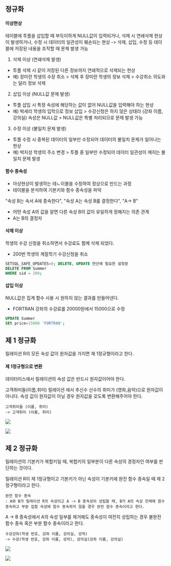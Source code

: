 ## 정규화

#### 이상현상

테이블에 투플을 삽입할 때 부득이하게 NULL값이 입력되거나, 삭제 시 연쇄삭제 현상이 발생하거나, 수정 시 데이터의 일관성이 훼손되는 현상
-> 삭제, 삽입, 수정 등 테이블에 저장된 내용을 조작할 때 문제 발생 가능

1. 삭제 이상 (연쇄삭제 발생)
- 투플 삭제 시 같이 저장된 다른 정보까지 연쇄적으로 삭제되는 현상
- 예) 장미란 학생의 수장 취소 > 삭제 후 장미란 학생의 정보 삭제 > 수강취소 의도와는 달리 정보 삭제

2. 삽입 이상 (NULL값 문제 발생)
- 투플 삽입 시 특정 속성에 해당하는 값이 없어 NULL값을 입력해야 하는 현상
- 예) 박세리 학생의 입학으로 정보 삽입 > 수강신청은 하지 않은 상태라 (강좌 이름, 강의실) 속성은 NULL값 > NULL값은 특별 처리되므로 문제 발생 가능

3. 수정 이상 (불일치 문제 발생)
- 투플 수정 시 중복된 데이터의 일부만 수정되어 데이터의 불일치 문제가 일어나는 현상
- 예) 박지성 학생의 주소 변경 > 투플 중 일부만 수정되어 데이터 일관성이 깨지는 불일치 문제 발생

#### 함수 종속성

- 아상현상이 발생하는 테ㄴ이블을 수정하여 정상으로 만드는 과정
- 테이블을 분석하여 기본키와 함수 종속성을 파악

"속성 B는 속서 A에 종속한다", "속성 A는 속성 B를 결정한다", "A-> B"
- 어떤 속성 A의 값을 알면 다른 속성 B의 값이 유일하게 정해지는 의존 관계
- A는 B의 결정자

#### 삭제 이상

학생의 수강 신청을 취소하면서 수강료도 함께 삭제 되었다.

- 200번 학생의 계절학기 수강신청을 취소
```sql
SETSQL_SAFE_UPDATES=0; DELETE, UPDATE 연산에 필요한 설정문
DELETE FROM Summer
WHERE sid = 200; 
```

#### 삽입 이상

NULL값은 집계 함수 사용 시 원하지 않는 결과를 만들어넨다.

- FORTRAN 강좌의 수강료를 20000원에서 15000으로 수정

```sql
UPDATE Summer
SEt price=15000 'FORTRAN';
```

## 제 1 정규화

릴레이션 R의 모든 속성 값이 원자값을 가지면 제 1정규형이라고 한다.

#### 제 1정규형으로 변환

데이터이스에서 릴레이션의 속성 값은 반드시 원자값이어야 한다.

고객취미들(이름,취미) 릴레이션 에서 추신수 선수의 취미가 (영화,음악)으로 원자값이 아니다.
속성 값이 원자값이 아닐 경우 원자값을 갖도록 변환해주어야 한다.

```
고객취미들 (이름, 취미)
-> 고객취미 (이름, 취미)
```

![](https://img1.daumcdn.net/thumb/R1280x0/?scode=mtistory2&fname=https%3A%2F%2Fblog.kakaocdn.net%2Fdn%2FbNbQUm%2FbtqT18yag04%2FpTXJX3wB23ouk8az7EgWQ1%2Fimg.png)

![](https://img1.daumcdn.net/thumb/R1280x0/?scode=mtistory2&fname=https%3A%2F%2Fblog.kakaocdn.net%2Fdn%2FbMlNZj%2FbtqT17FWVot%2FjUKTAUyOdrH83pRraKw3K0%2Fimg.png)

## 제 2 정규화

릴레이션의 기본키가 복합키일 때, 복합키의 일부분이 다른 속성의 경정자인 여부를 판단하는 것이다.

릴레이션 R이 제 1정규형이고 기본키가 아닌 속성이 기본키에 완전 함수 종속일 때 재 2정구형이라고 한다.

```
완전 함수 종속
: A와 B가 릴레이션 R의 속성이고 A -> B 종속성이 성립할 때, B가 A의 속성 전체에 함수 종속하고 부분 집합 속성에 함수 종속하지 않을 경우 완전 함수 종속이라고 한다.
```

A -> B 종속성에서 A의 속성 일부를 제거해도 종속성이 여전히 성립하는 경우 불완전 함수 종속 혹은 부분 함수 종속이라고 한다.

```
수강강좌(학생 번호, 강좌 이름, 강의실, 성적)
-> 수강(학생 번호, 강좌 이름, 성적), 강의실(강좌 이름, 강의실)
```

![](https://img1.daumcdn.net/thumb/R1280x0/?scode=mtistory2&fname=https%3A%2F%2Fblog.kakaocdn.net%2Fdn%2FylbaZ%2FbtqT8Jc4K3s%2F0VFTPoKKFkbxZghKWDwKo1%2Fimg.png)

![](https://img1.daumcdn.net/thumb/R1280x0/?scode=mtistory2&fname=https%3A%2F%2Fblog.kakaocdn.net%2Fdn%2FbluCnc%2FbtqT7VEOf04%2FMe8DfY7rtycgJPYlYQKEWK%2Fimg.png)
